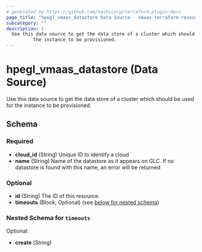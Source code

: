 ```yaml
---
# generated by https://github.com/hashicorp/terraform-plugin-docs
page_title: "hpegl_vmaas_datastore Data Source - vmaas-terraform-resources"
subcategory: ""
description: |-
  Use this data source to get the data store of a cluster which should be used for
          the instance to be provisioned.
---
```


# hpegl_vmaas_datastore (Data Source)

Use this data source to get the data store of a cluster which should be used for
		the instance to be provisioned.



<!-- schema generated by tfplugindocs -->
## Schema

### Required

- **cloud_id** (String) Unique ID to identify a cloud
- **name** (String) Name of the datastore as it appears on GLC. If no datastore is found with this name, an error will be returned

### Optional

- **id** (String) The ID of this resource.
- **timeouts** (Block, Optional) (see [below for nested schema](#nestedblock--timeouts))

<a id="nestedblock--timeouts"></a>
### Nested Schema for `timeouts`

Optional:

- **create** (String)


